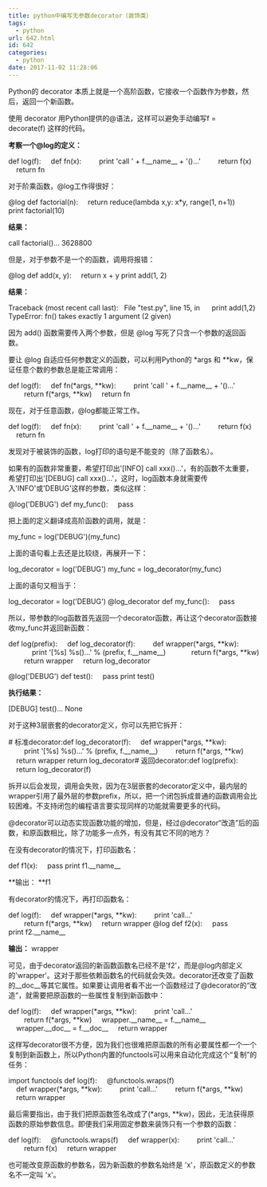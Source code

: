```yaml
---
title: python中编写无参数decorator（装饰类）
tags:
  - python
url: 642.html
id: 642
categories:
  - python
date: 2017-11-02 11:28:06
---
```


Python的 decorator 本质上就是一个高阶函数，它接收一个函数作为参数，然后，返回一个新函数。

使用 decorator 用Python提供的@语法，这样可以避免手动编写f = decorate(f) 这样的代码。

**考察一个@log的定义：**

def log(f):
    def fn(x):
        print 'call ' + f.\_\_name\_\_ + '()...'
        return f(x)
    return fn

对于阶乘函数，@log工作得很好：

@log
def factorial(n):
    return reduce(lambda x,y: x*y, range(1, n+1))
print factorial(10)

**结果：**

call factorial()...
3628800

但是，对于参数不是一个的函数，调用将报错：

@log
def add(x, y):
    return x + y
print add(1, 2)

**结果：**

Traceback (most recent call last):
  File "test.py", line 15, in <module>
    print add(1,2)
TypeError: fn() takes exactly 1 argument (2 given)

因为 add() 函数需要传入两个参数，但是 @log 写死了只含一个参数的返回函数。

要让 @log 自适应任何参数定义的函数，可以利用Python的 *args 和 **kw，保证任意个数的参数总是能正常调用：

def log(f):
    def fn(\*args, \*\*kw):
        print 'call ' + f.\_\_name\_\_ + '()...'
        return f(\*args, \*\*kw)
    return fn

现在，对于任意函数，@log都能正常工作。

  

def log(f):
    def fn(x):
        print 'call ' + f.\_\_name\_\_ + '()...'
        return f(x)
    return fn

发现对于被装饰的函数，log打印的语句是不能变的（除了函数名）。

如果有的函数非常重要，希望打印出'\[INFO\] call xxx()...'，有的函数不太重要，希望打印出'\[DEBUG\] call xxx()...'，这时，log函数本身就需要传入'INFO'或'DEBUG'这样的参数，类似这样：

@log('DEBUG')
def my_func():
    pass

把上面的定义翻译成高阶函数的调用，就是：

my\_func = log('DEBUG')(my\_func)

上面的语句看上去还是比较绕，再展开一下：

log_decorator = log('DEBUG')
my\_func = log\_decorator(my_func)

上面的语句又相当于：

log_decorator = log('DEBUG')
@log_decorator
def my_func():
    pass

所以，带参数的log函数首先返回一个decorator函数，再让这个decorator函数接收my_func并返回新函数：

def log(prefix):
    def log_decorator(f):
        def wrapper(\*args, \*\*kw):
            print '\[%s\] %s()...' % (prefix, f.\_\_name\_\_)
            return f(\*args, \*\*kw)
        return wrapper
    return log_decorator

@log('DEBUG')
def test():
    pass
print test()

**执行结果：**

\[DEBUG\] test()...
None

对于这种3层嵌套的decorator定义，你可以先把它拆开：

# 标准decorator:def log_decorator(f):
    def wrapper(\*args, \*\*kw):
        print '\[%s\] %s()...' % (prefix, f.\_\_name\_\_)
        return f(\*args, \*\*kw)
    return wrapper
return log_decorator# 返回decorator:def log(prefix):
    return log_decorator(f)

拆开以后会发现，调用会失败，因为在3层嵌套的decorator定义中，最内层的wrapper引用了最外层的参数prefix，所以，把一个闭包拆成普通的函数调用会比较困难。不支持闭包的编程语言要实现同样的功能就需要更多的代码。

@decorator可以动态实现函数功能的增加，但是，经过@decorator“改造”后的函数，和原函数相比，除了功能多一点外，有没有其它不同的地方？

在没有decorator的情况下，打印函数名：

def f1(x):
    pass
print f1.\_\_name\_\_

**输出： **f1

有decorator的情况下，再打印函数名：

def log(f):
    def wrapper(\*args, \*\*kw):
        print 'call...'
        return f(\*args, \*\*kw)
    return wrapper
@log
def f2(x):
    pass
print f2.\_\_name\_\_

**输出：** wrapper

可见，由于decorator返回的新函数函数名已经不是'f2'，而是@log内部定义的'wrapper'。这对于那些依赖函数名的代码就会失效。decorator还改变了函数的\_\_doc\_\_等其它属性。如果要让调用者看不出一个函数经过了@decorator的“改造”，就需要把原函数的一些属性复制到新函数中：

def log(f):
    def wrapper(\*args, \*\*kw):
        print 'call...'
        return f(\*args, \*\*kw)
    wrapper.\_\_name\_\_ = f.\_\_name\_\_
    wrapper.\_\_doc\_\_ = f.\_\_doc\_\_
    return wrapper

这样写decorator很不方便，因为我们也很难把原函数的所有必要属性都一个一个复制到新函数上，所以Python内置的functools可以用来自动化完成这个“复制”的任务：

import functools
def log(f):
    @functools.wraps(f)
    def wrapper(\*args, \*\*kw):
        print 'call...'
        return f(\*args, \*\*kw)
    return wrapper

最后需要指出，由于我们把原函数签名改成了(\*args, \*\*kw)，因此，无法获得原函数的原始参数信息。即便我们采用固定参数来装饰只有一个参数的函数：

def log(f):
    @functools.wraps(f)
    def wrapper(x):
        print 'call...'
        return f(x)
    return wrapper

也可能改变原函数的参数名，因为新函数的参数名始终是 'x'，原函数定义的参数名不一定叫 'x'。